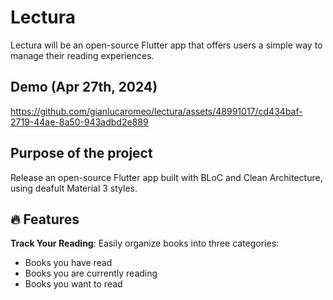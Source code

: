 # Lectura
Lectura will be an open-source Flutter app that offers users a simple way to manage their reading experiences.

## Demo (Apr 27th, 2024)
https://github.com/gianlucaromeo/lectura/assets/48991017/cd434baf-2719-44ae-8a50-943adbd2e889

## Purpose of the project
Release an open-source Flutter app built with BLoC and Clean Architecture, using deafult Material 3 styles.

## 🔥 Features
**Track Your Reading**: Easily organize books into three categories:
- Books you have read
- Books you are currently reading
- Books you want to read
